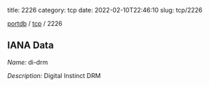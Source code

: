 title: 2226
category: tcp
date: 2022-02-10T22:46:10
slug: tcp/2226

[portdb](/) / [tcp](/category/tcp.html) / 2226


## IANA Data

_Name:_ di-drm

_Description:_ Digital Instinct DRM

